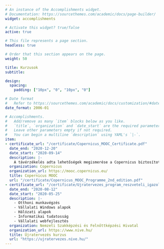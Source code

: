 ```yaml
---
# An instance of the Accomplishments widget.
# Documentation: https://sourcethemes.com/academic/docs/page-builder/
widget: accomplishments

# Activate this widget? true/false
active: true

# This file represents a page section.
headless: true

# Order that this section appears on the page.
weight: 50

title: Kurzusok
subtitle:

design:
  spacing:
    padding: ["10px", "0", "10px", "0"]

# Date format
#   Refer to https://sourcethemes.com/academic/docs/customization/#date-format
date_format: 2006-01

# Accomplishments.
#   Add/remove as many `item` blocks below as you like.
#   `title`, `organization` and `date_start` are the required parameters.
#   Leave other parameters empty if not required.
#   You can begin a multiline `description` using YAML's `|-`.
item:
- certificate_url: "/certificate/Copernicus_MOOC_Certificate.pdf"
  date_end: "2020-12-20"
  date_start: "2020-09-14"
  description: |-
    A távérzékelés adta lehetőségek megismerése a Copernicus biztosította adatok és szolgáltatások, valamint ezekre építő vállalatok sikertörténetei által. Készségek megszerzése a termékfejlesztés területén.
  organization: Copernicus
  organization_url: https://mooc.copernicus.eu/
  title: Copernicus MOOC
  url: "/certificate/Copernicus_MOOC_Programme_2nd_edition.pdf"
- certificate_url: "/certificate/Ujratervezes_program_reszveteli_igazolas_200817.pdf"
  date_end: "2020-08-12"
  date_start: "2020-05-25"
  description: |-
    - Otthoni munkavégzés
    - Vállalati Windows alapok
    - Hálózati alapok
    - Informatikai tudatosság
    - Vállalati webfejlesztés
  organization: Nemzeti Szakképzési és Felnőttképzési Hivatal
  organization_url: https://www.nive.hu/
  title: Újratervezés kurzus
  url: "https://ujratervezes.nive.hu/"
---
```

